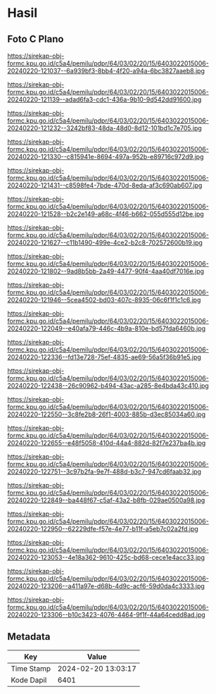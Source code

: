 # Hasil

## Foto C Plano

https://sirekap-obj-formc.kpu.go.id/c5a4/pemilu/pdpr/64/03/02/20/15/6403022015006-20240220-121037--6a939bf3-8bb4-4f20-a94a-6bc3827aaeb8.jpg

https://sirekap-obj-formc.kpu.go.id/c5a4/pemilu/pdpr/64/03/02/20/15/6403022015006-20240220-121139--adad6fa3-cdc1-436a-9b10-9d542dd91600.jpg

https://sirekap-obj-formc.kpu.go.id/c5a4/pemilu/pdpr/64/03/02/20/15/6403022015006-20240220-121232--3242bf83-48da-48d0-8d12-101bd1c7e705.jpg

https://sirekap-obj-formc.kpu.go.id/c5a4/pemilu/pdpr/64/03/02/20/15/6403022015006-20240220-121330--c815941e-8694-497a-952b-e89716c972d9.jpg

https://sirekap-obj-formc.kpu.go.id/c5a4/pemilu/pdpr/64/03/02/20/15/6403022015006-20240220-121431--c8598fe4-7bde-470d-8eda-af3c690ab607.jpg

https://sirekap-obj-formc.kpu.go.id/c5a4/pemilu/pdpr/64/03/02/20/15/6403022015006-20240220-121528--b2c2e149-a68c-4f46-b662-055d555d12be.jpg

https://sirekap-obj-formc.kpu.go.id/c5a4/pemilu/pdpr/64/03/02/20/15/6403022015006-20240220-121627--c11b1490-499e-4ce2-b2c8-702572600b19.jpg

https://sirekap-obj-formc.kpu.go.id/c5a4/pemilu/pdpr/64/03/02/20/15/6403022015006-20240220-121802--9ad8b5bb-2a49-4477-90f4-4aa40df7016e.jpg

https://sirekap-obj-formc.kpu.go.id/c5a4/pemilu/pdpr/64/03/02/20/15/6403022015006-20240220-121946--5cea4502-bd03-407c-8935-06c6f1f1c1c6.jpg

https://sirekap-obj-formc.kpu.go.id/c5a4/pemilu/pdpr/64/03/02/20/15/6403022015006-20240220-122049--e40afa79-446c-4b9a-810e-bd57fda6460b.jpg

https://sirekap-obj-formc.kpu.go.id/c5a4/pemilu/pdpr/64/03/02/20/15/6403022015006-20240220-122336--fd13e728-75ef-4835-ae69-56a5f36b91e5.jpg

https://sirekap-obj-formc.kpu.go.id/c5a4/pemilu/pdpr/64/03/02/20/15/6403022015006-20240220-122438--26c90962-b494-43ac-a285-8e4bda43c410.jpg

https://sirekap-obj-formc.kpu.go.id/c5a4/pemilu/pdpr/64/03/02/20/15/6403022015006-20240220-122550--3c8fe2b8-26f1-4003-885b-d3ec85034a60.jpg

https://sirekap-obj-formc.kpu.go.id/c5a4/pemilu/pdpr/64/03/02/20/15/6403022015006-20240220-122655--e48f5058-410d-44a4-882d-82f7e237ba4b.jpg

https://sirekap-obj-formc.kpu.go.id/c5a4/pemilu/pdpr/64/03/02/20/15/6403022015006-20240220-122751--3c97b2fa-9e7f-488d-b3c7-947cd6faab32.jpg

https://sirekap-obj-formc.kpu.go.id/c5a4/pemilu/pdpr/64/03/02/20/15/6403022015006-20240220-122849--ba448f67-c5af-43a2-b8fb-029ae0500a98.jpg

https://sirekap-obj-formc.kpu.go.id/c5a4/pemilu/pdpr/64/03/02/20/15/6403022015006-20240220-122950--62229dfe-f57e-4e77-b11f-a5eb7c02a2fd.jpg

https://sirekap-obj-formc.kpu.go.id/c5a4/pemilu/pdpr/64/03/02/20/15/6403022015006-20240220-123053--4e18a362-9610-425c-bd68-cece1e4acc33.jpg

https://sirekap-obj-formc.kpu.go.id/c5a4/pemilu/pdpr/64/03/02/20/15/6403022015006-20240220-123206--a411a97e-d68b-4d9c-acf6-59d0da4c3333.jpg

https://sirekap-obj-formc.kpu.go.id/c5a4/pemilu/pdpr/64/03/02/20/15/6403022015006-20240220-123306--b10c3423-4076-4464-9f1f-44a64cedd8ad.jpg


## Metadata

| Key        | Value               |
| ---------- | ------------------- |
| Time Stamp | 2024-02-20 13:03:17 |
| Kode Dapil | 6401                |



